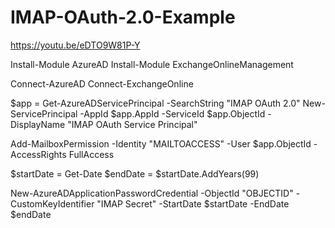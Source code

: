 # IMAP-OAuth-2.0-Example

https://youtu.be/eDTO9W81P-Y

Install-Module AzureAD
Install-Module ExchangeOnlineManagement

Connect-AzureAD
Connect-ExchangeOnline

$app = Get-AzureADServicePrincipal -SearchString "IMAP OAuth 2.0"
New-ServicePrincipal -AppId $app.AppId -ServiceId $app.ObjectId -DisplayName "IMAP OAuth Service Principal"

Add-MailboxPermission -Identity "MAILTOACCESS" -User $app.ObjectId -AccessRights FullAccess

$startDate = Get-Date
$endDate = $startDate.AddYears(99)

New-AzureADApplicationPasswordCredential -ObjectId "OBJECTID" -CustomKeyIdentifier "IMAP Secret" -StartDate $startDate -EndDate $endDate
